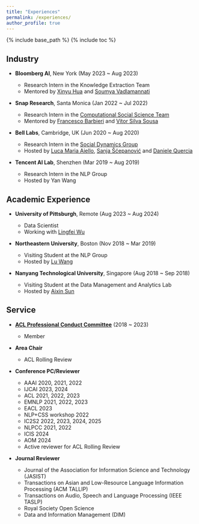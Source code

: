 ```yaml
---
title: "Experiences"
permalink: /experiences/
author_profile: true
---
```


{% include base_path %}
{% include toc %}

## Industry

* **Bloomberg AI**, New York (May 2023 ~ Aug 2023)
  * Research Intern in the Knowledge Extraction Team
  * Mentored by [Xinyu Hua](https://xinyuhua.github.io) and [Soumya Vadlamannati](https://www.linkedin.com/in/soumya-vadlamannati/)

* **Snap Research**, Santa Monica (Jan 2022 ~ Jul 2022) 
  * Research Intern in the [Computational Social Science Team](https://research.snap.com/team/user-modeling-and-personalization.html)
  * Mentored by [Francesco Barbieri](https://scholar.google.com/citations?user=B10uzI4AAAAJ&hl=en&authuser=2) and [Vítor Silva Sousa](https://www.linkedin.com/in/vitor-silva-sousa/)

* **Bell Labs**, Cambridge, UK (Jun 2020 ~ Aug 2020)
  * Research Intern in the [Social Dynamics Group](https://social-dynamics.net/)
  * Hosted by [Luca Maria Aiello](http://www.lajello.com/), [Sanja Šćepanović](http://sanja7s.space/) and [Daniele Quercia](http://researchswinger.org/)

* **Tencent AI Lab**, Shenzhen (Mar 2019 ~ Aug 2019)
  * Research Intern in the NLP Group
  * Hosted by Yan Wang

## Academic Experience

* **University of Pittsburgh**, Remote (Aug 2023 ~ Aug 2024)
  * Data Scientist
  * Working with [Lingfei Wu](https://lingfeiwu.github.io)

* **Northeastern University**, Boston (Nov 2018 ~ Mar 2019)
  * Visiting Student at the NLP Group
  * Hosted by [Lu Wang](http://www.ccs.neu.edu/home/luwang/index.html)

* **Nanyang Technological University**, Singapore (Aug 2018 ~ Sep 2018)
  * Visiting Student at the Data Management and Analytics Lab
  * Hosted by [Aixin Sun](http://www.ntu.edu.sg/home/axsun/)

## Service

* [**ACL Professional Conduct Committee**](https://www.aclweb.org/adminwiki/index.php?title=Professional_Conduct_Committee) (2018 ~ 2023)
  * Member

* **Area Chair**
  * ACL Rolling Review

* **Conference PC/Reviewer**
  * AAAI 2020, 2021, 2022
  * IJCAI 2023, 2024
  * ACL 2021, 2022, 2023
  * EMNLP 2021, 2022, 2023
  * EACL 2023
  * NLP+CSS workshop 2022
  * IC2S2 2022, 2023, 2024, 2025
  * NLPCC 2021, 2022
  * ICIS 2024
  * AOM 2024
  * Active reviewer for ACL Rolling Review

* **Journal Reviewer**
  * Journal of the Association for Information Science and Technology (JASIST)
  * Transactions on Asian and Low-Resource Language Information Processing (ACM TALLIP)
  * Transactions on Audio, Speech and Language Processing (IEEE TASLP)
  * Royal Society Open Science
  * Data and Information Management (DIM)

